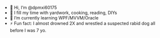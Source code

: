 - 👋 Hi, I’m @dpmxi60175
- 👀 I fill my time with yardwork, cooking, reading, DIYs
- 🌱 I’m currently learning WPF/MVVM/Oracle
- ⚡ Fun fact: I almost drowned 2X and wrestled a suspected rabid dog all before I was 7 yo.

<!---
dpmxi60175/dpmxi60175 is a ✨ special ✨ repository because its `README.md` (this file) appears on your GitHub profile.
You can click the Preview link to take a look at your changes.
--->
